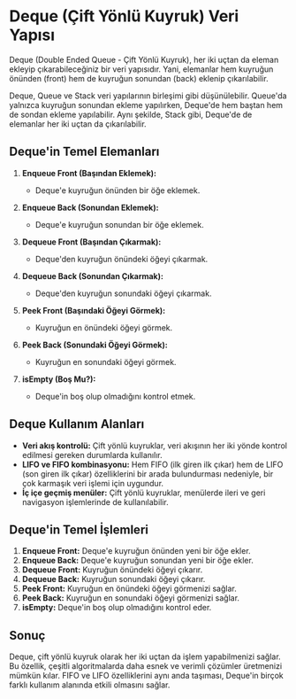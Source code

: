 # Deque (Çift Yönlü Kuyruk) Veri Yapısı

Deque (Double Ended Queue - Çift Yönlü Kuyruk), her iki uçtan da eleman ekleyip çıkarabileceğiniz bir veri yapısıdır. Yani, elemanlar hem kuyruğun önünden (front) hem de kuyruğun sonundan (back) eklenip çıkarılabilir.

Deque, Queue ve Stack veri yapılarının birleşimi gibi düşünülebilir. Queue'da yalnızca kuyruğun sonundan ekleme yapılırken, Deque'de hem baştan hem de sondan ekleme yapılabilir. Aynı şekilde, Stack gibi, Deque'de de elemanlar her iki uçtan da çıkarılabilir.

## Deque'in Temel Elemanları

1. **Enqueue Front (Başından Eklemek):**
    - Deque'e kuyruğun önünden bir öğe eklemek.

2. **Enqueue Back (Sonundan Eklemek):**
    - Deque'e kuyruğun sonundan bir öğe eklemek.

3. **Dequeue Front (Başından Çıkarmak):**
    - Deque'den kuyruğun önündeki öğeyi çıkarmak.

4. **Dequeue Back (Sonundan Çıkarmak):**
    - Deque'den kuyruğun sonundaki öğeyi çıkarmak.

5. **Peek Front (Başındaki Öğeyi Görmek):**
    - Kuyruğun en önündeki öğeyi görmek.

6. **Peek Back (Sonundaki Öğeyi Görmek):**
    - Kuyruğun en sonundaki öğeyi görmek.

7. **isEmpty (Boş Mu?):**
    - Deque'in boş olup olmadığını kontrol etmek.

## Deque Kullanım Alanları

- **Veri akış kontrolü:** Çift yönlü kuyruklar, veri akışının her iki yönde kontrol edilmesi gereken durumlarda kullanılır.
- **LIFO ve FIFO kombinasyonu:** Hem FIFO (ilk giren ilk çıkar) hem de LIFO (son giren ilk çıkar) özelliklerini bir arada bulundurması nedeniyle, bir çok karmaşık veri işlemi için uygundur.
- **İç içe geçmiş menüler:** Çift yönlü kuyruklar, menülerde ileri ve geri navigasyon işlemlerinde de kullanılabilir.

## Deque'in Temel İşlemleri

1. **Enqueue Front:** Deque'e kuyruğun önünden yeni bir öğe ekler.
2. **Enqueue Back:** Deque'e kuyruğun sonundan yeni bir öğe ekler.
3. **Dequeue Front:** Kuyruğun önündeki öğeyi çıkarır.
4. **Dequeue Back:** Kuyruğun sonundaki öğeyi çıkarır.
5. **Peek Front:** Kuyruğun en önündeki öğeyi görmenizi sağlar.
6. **Peek Back:** Kuyruğun en sonundaki öğeyi görmenizi sağlar.
7. **isEmpty:** Deque'in boş olup olmadığını kontrol eder.

## Sonuç

Deque, çift yönlü kuyruk olarak her iki uçtan da işlem yapabilmenizi sağlar. Bu özellik, çeşitli algoritmalarda daha esnek ve verimli çözümler üretmenizi mümkün kılar. FIFO ve LIFO özelliklerini aynı anda taşıması, Deque'in birçok farklı kullanım alanında etkili olmasını sağlar.
